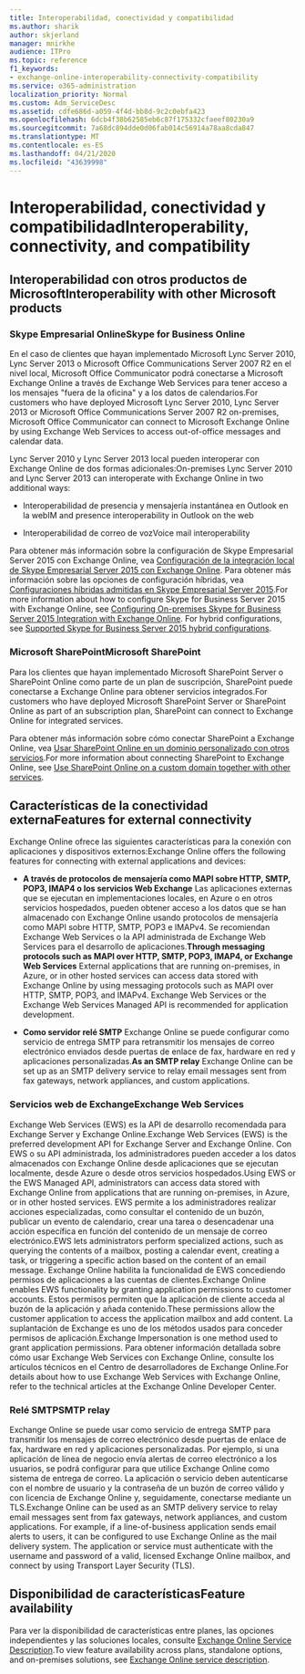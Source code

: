 ```yaml
---
title: Interoperabilidad, conectividad y compatibilidad
ms.author: sharik
author: skjerland
manager: mnirkhe
audience: ITPro
ms.topic: reference
f1_keywords:
- exchange-online-interoperability-connectivity-compatibility
ms.service: o365-administration
localization_priority: Normal
ms.custom: Adm_ServiceDesc
ms.assetid: cdfe686d-a059-4f4d-bb8d-9c2c0ebfa423
ms.openlocfilehash: 6dcb4f38b62585eb6c87f175332cfaeef80230a9
ms.sourcegitcommit: 7a68dc894dde0d06fab014c56914a78aa8cda847
ms.translationtype: MT
ms.contentlocale: es-ES
ms.lasthandoff: 04/21/2020
ms.locfileid: "43639998"
---
```

# <a name="interoperability-connectivity-and-compatibility"></a><span data-ttu-id="317bf-102">Interoperabilidad, conectividad y compatibilidad</span><span class="sxs-lookup"><span data-stu-id="317bf-102">Interoperability, connectivity, and compatibility</span></span>

## <a name="interoperability-with-other-microsoft-products"></a><span data-ttu-id="317bf-103">Interoperabilidad con otros productos de Microsoft</span><span class="sxs-lookup"><span data-stu-id="317bf-103">Interoperability with other Microsoft products</span></span>

### <a name="skype-for-business-online"></a><span data-ttu-id="317bf-104">Skype Empresarial Online</span><span class="sxs-lookup"><span data-stu-id="317bf-104">Skype for Business Online</span></span>

<span data-ttu-id="317bf-105">En el caso de clientes que hayan implementado Microsoft Lync Server 2010, Lync Server 2013 o Microsoft Office Communications Server 2007 R2 en el nivel local, Microsoft Office Communicator podrá conectarse a Microsoft Exchange Online a través de Exchange Web Services para tener acceso a los mensajes "fuera de la oficina" y a los datos de calendarios.</span><span class="sxs-lookup"><span data-stu-id="317bf-105">For customers who have deployed Microsoft Lync Server 2010, Lync Server 2013 or Microsoft Office Communications Server 2007 R2 on-premises, Microsoft Office Communicator can connect to Microsoft Exchange Online by using Exchange Web Services to access out-of-office messages and calendar data.</span></span>
  
<span data-ttu-id="317bf-106">Lync Server 2010 y Lync Server 2013 local pueden interoperar con Exchange Online de dos formas adicionales:</span><span class="sxs-lookup"><span data-stu-id="317bf-106">On-premises Lync Server 2010 and Lync Server 2013 can interoperate with Exchange Online in two additional ways:</span></span>
  
- <span data-ttu-id="317bf-107">Interoperabilidad de presencia y mensajería instantánea en Outlook en la web</span><span class="sxs-lookup"><span data-stu-id="317bf-107">IM and presence interoperability in Outlook on the web</span></span>
    
- <span data-ttu-id="317bf-108">Interoperabilidad de correo de voz</span><span class="sxs-lookup"><span data-stu-id="317bf-108">Voice mail interoperability</span></span>
    
<span data-ttu-id="317bf-p101">Para obtener más información sobre la configuración de Skype Empresarial Server 2015 con Exchange Online, vea [Configuración de la integración local de Skype Empresarial Server 2015 con Exchange Online](https://go.microsoft.com/fwlink/p/?LinkId=271804). Para obtener más información sobre las opciones de configuración híbridas, vea [Configuraciones híbridas admitidas en Skype Empresarial Server 2015](https://go.microsoft.com/fwlink/?LinkID=513084).</span><span class="sxs-lookup"><span data-stu-id="317bf-p101">For more information about how to configure Skype for Business Server 2015 with Exchange Online, see [Configuring On-premises Skype for Business Server 2015 Integration with Exchange Online](https://go.microsoft.com/fwlink/p/?LinkId=271804). For hybrid configurations, see [Supported Skype for Business Server 2015 hybrid configurations](https://go.microsoft.com/fwlink/?LinkID=513084).</span></span>
  
### <a name="microsoft-sharepoint"></a><span data-ttu-id="317bf-111">Microsoft SharePoint</span><span class="sxs-lookup"><span data-stu-id="317bf-111">Microsoft SharePoint</span></span>

<span data-ttu-id="317bf-112">Para los clientes que hayan implementado Microsoft SharePoint Server o SharePoint Online como parte de un plan de suscripción, SharePoint puede conectarse a Exchange Online para obtener servicios integrados.</span><span class="sxs-lookup"><span data-stu-id="317bf-112">For customers who have deployed Microsoft SharePoint Server or SharePoint Online as part of an subscription plan, SharePoint can connect to Exchange Online for integrated services.</span></span>
  
<span data-ttu-id="317bf-113">Para obtener más información sobre cómo conectar SharePoint a Exchange Online, vea [Usar SharePoint Online en un dominio personalizado con otros servicios](https://go.microsoft.com/fwlink/?LinkId=271805).</span><span class="sxs-lookup"><span data-stu-id="317bf-113">For more information about connecting SharePoint to Exchange Online, see [Use SharePoint Online on a custom domain together with other services](https://go.microsoft.com/fwlink/?LinkId=271805).</span></span>
  
## <a name="features-for-external-connectivity"></a><span data-ttu-id="317bf-114">Características de la conectividad externa</span><span class="sxs-lookup"><span data-stu-id="317bf-114">Features for external connectivity</span></span>

<span data-ttu-id="317bf-115">Exchange Online ofrece las siguientes características para la conexión con aplicaciones y dispositivos externos:</span><span class="sxs-lookup"><span data-stu-id="317bf-115">Exchange Online offers the following features for connecting with external applications and devices:</span></span>
  
- <span data-ttu-id="317bf-p102">**A través de protocolos de mensajería como MAPI sobre HTTP, SMTP, POP3, IMAP4 o los servicios Web Exchange** Las aplicaciones externas que se ejecutan en implementaciones locales, en Azure o en otros servicios hospedados, pueden obtener acceso a los datos que se han almacenado con Exchange Online usando protocolos de mensajería como MAPI sobre HTTP, SMTP, POP3 e IMAPv4. Se recomiendan Exchange Web Services o la API administrada de Exchange Web Services para el desarrollo de aplicaciones.</span><span class="sxs-lookup"><span data-stu-id="317bf-p102">**Through messaging protocols such as MAPI over HTTP, SMTP, POP3, IMAP4, or Exchange Web Services** External applications that are running on-premises, in Azure, or in other hosted services can access data stored with Exchange Online by using messaging protocols such as MAPI over HTTP, SMTP, POP3, and IMAPv4. Exchange Web Services or the Exchange Web Services Managed API is recommended for application development.</span></span> 
    
- <span data-ttu-id="317bf-118">**Como servidor relé SMTP** Exchange Online se puede configurar como servicio de entrega SMTP para retransmitir los mensajes de correo electrónico enviados desde puertas de enlace de fax, hardware en red y aplicaciones personalizadas.</span><span class="sxs-lookup"><span data-stu-id="317bf-118">**As an SMTP relay** Exchange Online can be set up as an SMTP delivery service to relay email messages sent from fax gateways, network appliances, and custom applications.</span></span> 
    
### <a name="exchange-web-services"></a><span data-ttu-id="317bf-119">Servicios web de Exchange</span><span class="sxs-lookup"><span data-stu-id="317bf-119">Exchange Web Services</span></span>

<span data-ttu-id="317bf-120">Exchange Web Services (EWS) es la API de desarrollo recomendada para Exchange Server y Exchange Online.</span><span class="sxs-lookup"><span data-stu-id="317bf-120">Exchange Web Services (EWS) is the preferred development API for Exchange Server and Exchange Online.</span></span> <span data-ttu-id="317bf-121">Con EWS o su API administrada, los administradores pueden acceder a los datos almacenados con Exchange Online desde aplicaciones que se ejecutan localmente, desde Azure o desde otros servicios hospedados.</span><span class="sxs-lookup"><span data-stu-id="317bf-121">Using EWS or the EWS Managed API, administrators can access data stored with Exchange Online from applications that are running on-premises, in Azure, or in other hosted services.</span></span> <span data-ttu-id="317bf-122">EWS permite a los administradores realizar acciones especializadas, como consultar el contenido de un buzón, publicar un evento de calendario, crear una tarea o desencadenar una acción específica en función del contenido de un mensaje de correo electrónico.</span><span class="sxs-lookup"><span data-stu-id="317bf-122">EWS lets administrators perform specialized actions, such as querying the contents of a mailbox, posting a calendar event, creating a task, or triggering a specific action based on the content of an email message.</span></span> <span data-ttu-id="317bf-123">Exchange Online habilita la funcionalidad de EWS concediendo permisos de aplicaciones a las cuentas de clientes.</span><span class="sxs-lookup"><span data-stu-id="317bf-123">Exchange Online enables EWS functionality by granting application permissions to customer accounts.</span></span> <span data-ttu-id="317bf-124">Estos permisos permiten que la aplicación de cliente acceda al buzón de la aplicación y añada contenido.</span><span class="sxs-lookup"><span data-stu-id="317bf-124">These permissions allow the customer application to access the application mailbox and add content.</span></span> <span data-ttu-id="317bf-125">La suplantación de Exchange es uno de los métodos usados para conceder permisos de aplicación.</span><span class="sxs-lookup"><span data-stu-id="317bf-125">Exchange Impersonation is one method used to grant application permissions.</span></span> <span data-ttu-id="317bf-126">Para obtener información detallada sobre cómo usar Exchange Web Services con Exchange Online, consulte los artículos técnicos en el Centro de desarrolladores de Exchange Online.</span><span class="sxs-lookup"><span data-stu-id="317bf-126">For details about how to use Exchange Web Services with Exchange Online, refer to the technical articles at the Exchange Online Developer Center.</span></span>
  
### <a name="smtp-relay"></a><span data-ttu-id="317bf-127">Relé SMTP</span><span class="sxs-lookup"><span data-stu-id="317bf-127">SMTP relay</span></span>

<span data-ttu-id="317bf-p104">Exchange Online se puede usar como servicio de entrega SMTP para transmitir los mensajes de correo electrónico desde puertas de enlace de fax, hardware en red y aplicaciones personalizadas. Por ejemplo, si una aplicación de línea de negocio envía alertas de correo electrónico a los usuarios, se podrá configurar para que utilice Exchange Online como sistema de entrega de correo. La aplicación o servicio deben autenticarse con el nombre de usuario y la contraseña de un buzón de correo válido y con licencia de Exchange Online y, seguidamente, conectarse mediante un TLS.</span><span class="sxs-lookup"><span data-stu-id="317bf-p104">Exchange Online can be used as an SMTP delivery service to relay email messages sent from fax gateways, network appliances, and custom applications. For example, if a line-of-business application sends email alerts to users, it can be configured to use Exchange Online as the mail delivery system. The application or service must authenticate with the username and password of a valid, licensed Exchange Online mailbox, and connect by using Transport Layer Security (TLS).</span></span>
  
## <a name="feature-availability"></a><span data-ttu-id="317bf-131">Disponibilidad de características</span><span class="sxs-lookup"><span data-stu-id="317bf-131">Feature availability</span></span>

<span data-ttu-id="317bf-132">Para ver la disponibilidad de características entre planes, las opciones independientes y las soluciones locales, consulte [Exchange Online Service Description](exchange-online-service-description.md).</span><span class="sxs-lookup"><span data-stu-id="317bf-132">To view feature availability across plans, standalone options, and on-premises solutions, see [Exchange Online service description](exchange-online-service-description.md).</span></span>
  

